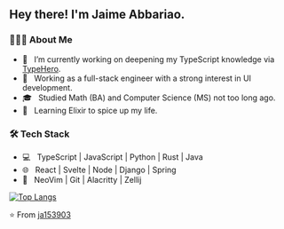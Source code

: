 <h2> Hey there! I'm Jaime Abbariao. 

<h3> 👨🏻‍💻 About Me </h3>

- 🔭 &nbsp; I’m currently working on deepening my TypeScript knowledge via [TypeHero](typehero.dev).
- 💼 &nbsp; Working as a full-stack engineer with a strong interest in UI development.
- 🎓 &nbsp; Studied Math (BA) and Computer Science (MS) not too long ago.
- 🌱 &nbsp; Learning Elixir to spice up my life.

<h3>🛠 Tech Stack</h3>

- 💻 &nbsp; TypeScript | JavaScript | Python | Rust | Java 
- 🌐 &nbsp; React | Svelte | Node | Django | Spring
- 🔧 &nbsp; NeoVim | Git | Alacritty | Zellij

[![Top Langs](https://github-readme-stats.vercel.app/api/top-langs/?username=ja153903&layout=compact&text_color=daf7dc&bg_color=151515)](https://github.com/ja153903/github-readme-stats)

⭐️ From [ja153903](https://github.com/ja153903)
